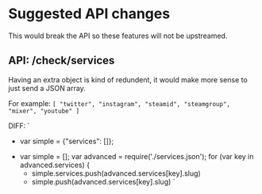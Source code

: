 # Suggested API changes

This would break the API so these features will not be upstreamed.

## API: /check/services

Having an extra object is kind of redundent, it would make more sense to just send a JSON array.

For example:
`
[
    "twitter",
    "instagram",
    "steamid",
    "steamgroup",
    "mixer",
    "youtube"
]
`

DIFF:
`
  - var simple = {"services": []};
  + var simple = [];
  var advanced = require('./services.json');
  for (var key in advanced.services) {
    - simple.services.push(advanced.services[key].slug)
  	+ simple.push(advanced.services[key].slug)
`
